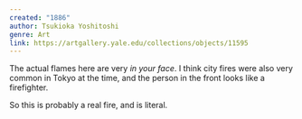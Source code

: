 ```yaml
---
created: "1886"
author: Tsukioka Yoshitoshi
genre: Art
link: https://artgallery.yale.edu/collections/objects/11595
---
```


The actual flames here are very *in your face*. I think city fires were also very common in Tokyo at the time, and the person in the front looks like a firefighter.

So this is probably a real fire, and is literal.